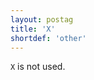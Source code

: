 ```yaml
---
layout: postag
title: 'X'
shortdef: 'other'
---
```


`X` is not used.
<!-- Interlanguage links updated Út 9. května 2023, 20:03:30 CEST -->
